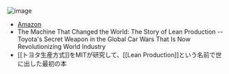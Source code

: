
![image](https://gyazo.com/1f09faad9469c80564f6d13cef174f76/thumb/1000)
- [Amazon](https://amzn.to/2JE0Huc)
- The Machine That Changed the World: The Story of Lean Production -- Toyota's Secret Weapon in the Global Car Wars That Is Now Revolutionizing World Industry
- [[トヨタ生産方式]]をMITが研究して、[[Lean Production]]という名前で世に出した最初の本
